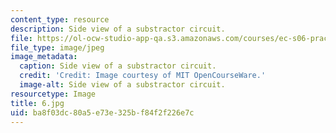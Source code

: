 ```yaml
---
content_type: resource
description: Side view of a substractor circuit.
file: https://ol-ocw-studio-app-qa.s3.amazonaws.com/courses/ec-s06-practical-electronics-fall-2004/ba8f03dc80a5e73e325bf84f2f226e7c_6.jpg
file_type: image/jpeg
image_metadata:
  caption: Side view of a substractor circuit.
  credit: 'Credit: Image courtesy of MIT OpenCourseWare.'
  image-alt: Side view of a substractor circuit.
resourcetype: Image
title: 6.jpg
uid: ba8f03dc-80a5-e73e-325b-f84f2f226e7c
---
```

